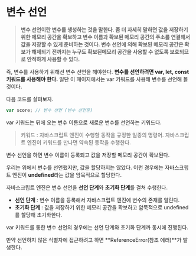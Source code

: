 # 변수 선언

> **변수 선언이란 변수를 생성하는 것을 말한다. 좀 더 자세히 말하면 값을 저장하기 위한 메모리 공간을 확보하고 변수 이름과 확보된 메모리 공간의 주소를 연결해서 값을 저장할 수 있게 준비하는 것이다. 변수 선언에 의해 확보된 메모리 공간은 확보가 해제되기 전까지는 누구도 확보된메모리 공간을 사용할 수 없도록 보호되므로 안적하게 사용할 수 있다.**

즉, 변수를 사용하기 위해선 변수 선언을 해야한다. **변수를 선언하려면 var, let, const 키워드를 사용해야 한다.** 일단 이 페이지에서는 var 키워드를 사용해 변수를 선언해 볼 것이다.

다음 코드를 살펴보자.

```jsx
var score; // 변수 선언 (변수 선언문)
```

var 키워드는 뒤에 오는 변수 이름으로 새로운 변수를 선언하는 키워드다.

> 키워드 : 자바스크립트 엔진이 수행할 동작을 규정한 일종의 명령어. 자바스크립트 엔진이 키워드를 만나면 약속된 동작을 수행한다.

변수 선언을 하면 변수 이름이 등록되고 값을 저장할 메모리 공간이 확보된다.

우리는 위에서 변수를 선언했지만, 값을 할당하지는 않았다. 이런 경우에는 자바스크립트 엔진이 **undefined**라는 값을 암묵적으로 할당한다.

자바스크립트 엔진은 변수 선언을 **선언 단계**와 **초기화 단계**를 걸쳐 수행한다.

- **선언 단계** : 변수 이름을 등록해서 자바스크립트 엔진에 변수의 존재를 알린다.
- **초기화 단계** : 값을 저장하기 위한 메모리 공간을 확보하고 암묵적으로 undefined를 할당해 초기화한다.

var 키워드를 통한 변수 선언의 경우에는 선언 단계와 초기화 단계까 동시에 진행된다.

만약 선언하지 않은 식별자에 접근하려고 하면 **ReferenceError(참조 에러)**가 발생한다.
